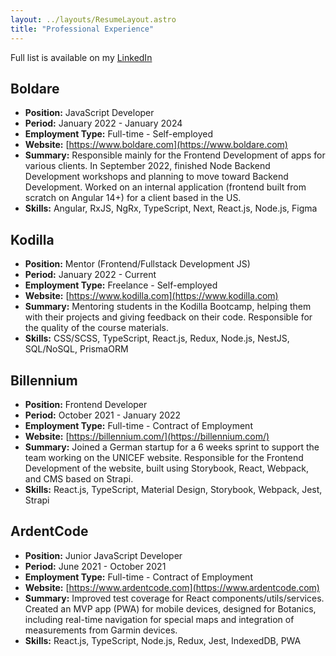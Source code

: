 ```yaml
---
layout: ../layouts/ResumeLayout.astro
title: "Professional Experience"
--- 
```


Full list is available on my [LinkedIn](https://www.linkedin.com/in/adrian-zinko)

## Boldare

- **Position:** JavaScript Developer
- **Period:** January 2022 - January 2024
- **Employment Type:** Full-time - Self-employed
- **Website:** [https://www.boldare.com](https://www.boldare.com)
- **Summary:** Responsible mainly for the Frontend Development of apps for various clients. In September 2022, finished Node Backend Development workshops and planning to move toward Backend Development. Worked on an internal application (frontend built from scratch on Angular 14+) for a client based in the US.
- **Skills:** Angular, RxJS, NgRx, TypeScript, Next, React.js, Node.js, Figma

## Kodilla

- **Position:** Mentor (Frontend/Fullstack Development JS)
- **Period:** January 2022 - Current
- **Employment Type:** Freelance - Self-employed
- **Website:** [https://www.kodilla.com](https://www.kodilla.com)
- **Summary:** Mentoring students in the Kodilla Bootcamp, helping them with their projects and giving feedback on their code. Responsible for the quality of the course materials.
- **Skills:** CSS/SCSS, TypeScript, React.js, Redux, Node.js, NestJS, SQL/NoSQL, PrismaORM

## Billennium

- **Position:** Frontend Developer
- **Period:** October 2021 - January 2022
- **Employment Type:** Full-time - Contract of Employment
- **Website:** [https://billennium.com/](https://billennium.com/)
- **Summary:** Joined a German startup for a 6 weeks sprint to support the team working on the UNICEF website. Responsible for the Frontend Development of the website, built using Storybook, React, Webpack, and CMS based on Strapi.
- **Skills:** React.js, TypeScript, Material Design, Storybook, Webpack, Jest, Strapi

## ArdentCode

- **Position:** Junior JavaScript Developer
- **Period:** June 2021 - October 2021
- **Employment Type:** Full-time - Contract of Employment
- **Website:** [https://www.ardentcode.com](https://www.ardentcode.com)
- **Summary:** Improved test coverage for React components/utils/services. Created an MVP app (PWA) for mobile devices, designed for Botanics, including real-time navigation for special maps and integration of measurements from Garmin devices.
- **Skills:** React.js, TypeScript, Node.js, Redux, Jest, IndexedDB, PWA

